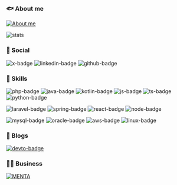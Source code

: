 ### 🐟 About me

[![About me][about-badge]](https://bento.me/borikatsu)

![stats]

[about-badge]: https://img.shields.io/badge/website-000000?style=for-the-badge&logo=About.me&logoColor=white
[stats]: https://github-readme-stats.vercel.app/api/top-langs/?username=borikatsu&theme=blue-green

### 👨 Social

![x-badge] ![linkedin-badge] ![github-badge]

[x-badge]: https://img.shields.io/badge/Twitter-1DA1F2?style=for-the-badge&logo=twitter&logoColor=white
[linkedin-badge]: https://img.shields.io/badge/LinkedIn-0077B5?style=for-the-badge&logo=linkedin&logoColor=white
[github-badge]: https://img.shields.io/badge/GitHub-100000?style=for-the-badge&logo=github&logoColor=white

### 🚀 Skills

![php-badge] ![java-badge] ![kotlin-badge] ![js-badge] ![ts-badge] ![python-badge]

[php-badge]: https://img.shields.io/badge/PHP-777BB4?style=for-the-badge&logo=php&logoColor=white
[java-badge]: https://img.shields.io/badge/Java-ED8B00?style=for-the-badge&logo=openjdk&logoColor=white
[kotlin-badge]: https://img.shields.io/badge/Kotlin-0095D5?&style=for-the-badge&logo=kotlin&logoColor=white
[js-badge]: https://img.shields.io/badge/JavaScript-323330?style=for-the-badge&logo=javascript&logoColor=F7DF1E
[ts-badge]: https://img.shields.io/badge/TypeScript-007ACC?style=for-the-badge&logo=typescript&logoColor=white
[python-badge]: https://img.shields.io/badge/Python-3776AB?style=for-the-badge&logo=python&logoColor=white

![laravel-badge] ![spring-badge] ![react-badge] ![node-badge]

[laravel-badge]: https://img.shields.io/badge/Laravel-FF2D20?style=for-the-badge&logo=laravel&logoColor=white
[spring-badge]: https://img.shields.io/badge/Spring-6DB33F?style=for-the-badge&logo=spring&logoColor=white
[react-badge]: https://img.shields.io/badge/React-20232A?style=for-the-badge&logo=react&logoColor=61DAFB
[node-badge]: https://img.shields.io/badge/Node.js-43853D?style=for-the-badge&logo=node.js&logoColor=white

![mysql-badge] ![oracle-badge] ![aws-badge] ![linux-badge]

[mysql-badge]: https://img.shields.io/badge/MySQL-00000F?style=for-the-badge&logo=mysql&logoColor=white
[oracle-badge]: https://img.shields.io/badge/Oracle-F80000?style=for-the-badge&logo=oracle&logoColor=black
[aws-badge]: https://img.shields.io/badge/Amazon_AWS-FF9900?style=for-the-badge&logo=amazonaws&logoColor=white
[linux-badge]: https://img.shields.io/badge/Linux-FCC624?style=for-the-badge&logo=linux&logoColor=black

### 📝 Blogs

[![devto-badge][devto-badge]](https://dev.to/borikatsu)

[devto-badge]: https://img.shields.io/badge/dev.to-0A0A0A?style=for-the-badge&logo=devdotto&logoColor=white

### 👨‍💻 Business

[![MENTA][menta-badge]](https://menta.work/plan/11072)

[menta-badge]: https://img.shields.io/badge/Ask%20me-anything-1abc9c.svg
